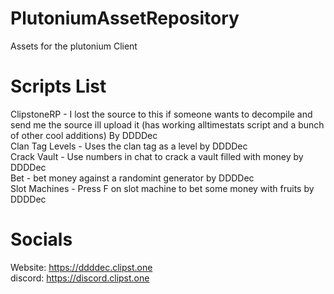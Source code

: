 # PlutoniumAssetRepository
Assets for the plutonium Client

# Scripts List
ClipstoneRP - I lost the source to this if someone wants to decompile and send me the source ill upload it (has working alltimestats script and a bunch of other cool additions) By DDDDec<br />
Clan Tag Levels - Uses the clan tag as a level by DDDDec<br />
Crack Vault - Use numbers in chat to crack a vault filled with money by DDDDec<br />
Bet - bet money against a randomint generator by DDDDec<br />
Slot Machines - Press F on slot machine to bet some money with fruits by DDDDec<br />

# Socials
Website: https://ddddec.clipst.one<br />
discord: https://discord.clipst.one
